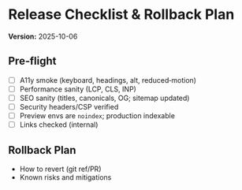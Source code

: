 # Release Checklist & Rollback Plan
**Version:** 2025-10-06

## Pre‑flight
- [ ] A11y smoke (keyboard, headings, alt, reduced‑motion)
- [ ] Performance sanity (LCP, CLS, INP)
- [ ] SEO sanity (titles, canonicals, OG; sitemap updated)
- [ ] Security headers/CSP verified
- [ ] Preview envs are `noindex`; production indexable
- [ ] Links checked (internal)

## Rollback Plan
- How to revert (git ref/PR)
- Known risks and mitigations
